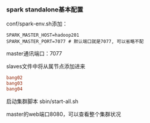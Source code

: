 ### spark standalone基本配置

conf/spark-env.sh添加：

```shell
SPARK_MASTER_HOST=hadoop201
SPARK_MASTER_PORT=7077 # 默认端口就是7077, 可以省略不配
```

master通讯端口：7077

slaves文件中将从属节点添加进来

```ini
bang02
bang03
bang04
```

启动集群脚本	sbin/start-all.sh

master的web端口8080，可以查看整个集群状况



